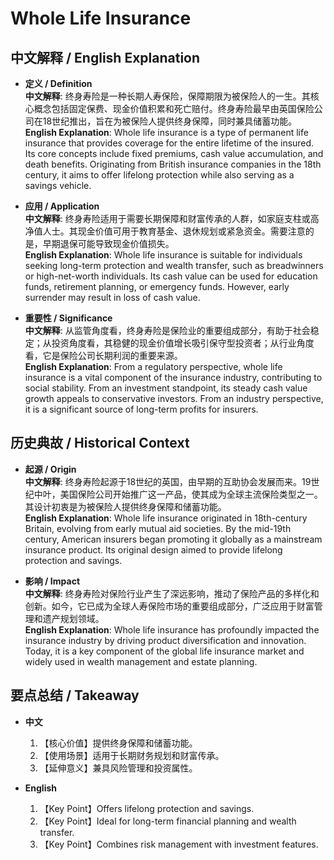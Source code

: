 # Whole Life Insurance

## 中文解释 / English Explanation

* **定义 / Definition**  
  **中文解释**: 终身寿险是一种长期人寿保险，保障期限为被保险人的一生。其核心概念包括固定保费、现金价值积累和死亡赔付。终身寿险最早由英国保险公司在18世纪推出，旨在为被保险人提供终身保障，同时兼具储蓄功能。  
  **English Explanation**: Whole life insurance is a type of permanent life insurance that provides coverage for the entire lifetime of the insured. Its core concepts include fixed premiums, cash value accumulation, and death benefits. Originating from British insurance companies in the 18th century, it aims to offer lifelong protection while also serving as a savings vehicle.

* **应用 / Application**  
  **中文解释**: 终身寿险适用于需要长期保障和财富传承的人群，如家庭支柱或高净值人士。其现金价值可用于教育基金、退休规划或紧急资金。需要注意的是，早期退保可能导致现金价值损失。  
  **English Explanation**: Whole life insurance is suitable for individuals seeking long-term protection and wealth transfer, such as breadwinners or high-net-worth individuals. Its cash value can be used for education funds, retirement planning, or emergency funds. However, early surrender may result in loss of cash value.

* **重要性 / Significance**  
  **中文解释**: 从监管角度看，终身寿险是保险业的重要组成部分，有助于社会稳定；从投资角度看，其稳健的现金价值增长吸引保守型投资者；从行业角度看，它是保险公司长期利润的重要来源。  
  **English Explanation**: From a regulatory perspective, whole life insurance is a vital component of the insurance industry, contributing to social stability. From an investment standpoint, its steady cash value growth appeals to conservative investors. From an industry perspective, it is a significant source of long-term profits for insurers.

## 历史典故 / Historical Context

* **起源 / Origin**  
  **中文解释**: 终身寿险起源于18世纪的英国，由早期的互助协会发展而来。19世纪中叶，美国保险公司开始推广这一产品，使其成为全球主流保险类型之一。其设计初衷是为被保险人提供终身保障和储蓄功能。  
  **English Explanation**: Whole life insurance originated in 18th-century Britain, evolving from early mutual aid societies. By the mid-19th century, American insurers began promoting it globally as a mainstream insurance product. Its original design aimed to provide lifelong protection and savings.

* **影响 / Impact**  
  **中文解释**: 终身寿险对保险行业产生了深远影响，推动了保险产品的多样化和创新。如今，它已成为全球人寿保险市场的重要组成部分，广泛应用于财富管理和遗产规划领域。  
  **English Explanation**: Whole life insurance has profoundly impacted the insurance industry by driving product diversification and innovation. Today, it is a key component of the global life insurance market and widely used in wealth management and estate planning.

## 要点总结 / Takeaway

* **中文**  
  1. 【核心价值】提供终身保障和储蓄功能。
  2. 【使用场景】适用于长期财务规划和财富传承。
  3. 【延伸意义】兼具风险管理和投资属性。

* **English**  
  1. 【Key Point】Offers lifelong protection and savings.
  2. 【Key Point】Ideal for long-term financial planning and wealth transfer.
  3. 【Key Point】Combines risk management with investment features.